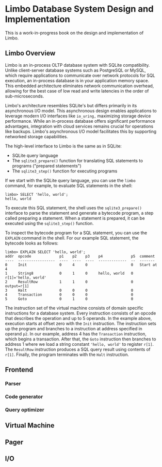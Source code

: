 # Limbo Database System Design and Implementation

This is a work-in-progress book on the design and implementation of Limbo.

## Limbo Overview

Limbo is an in-process OLTP database system with SQLite compatibility. Unlike
client-server database systems such as PostgreSQL or MySQL, which require
applications to communicate over network protocols for SQL execution, an
in-process database is in your application memory space. This embedded
architecture eliminates network communication overhead, allowing for the best
case of low read and write latencies in the order of sub-microseconds.

Limbo's architecture resembles SQLite's but differs primarily in its
asynchronous I/O model. This asynchronous design enables applications to
leverage modern I/O interfaces like `io_uring,` maximizing storage device
performance. While an in-process database offers significant performance
advantages, integration with cloud services remains crucial for operations
like backups. Limbo's asynchronous I/O model facilitates this by supporting
networked storage capabilities.

The high-level interface to Limbo is the same as in SQLite:

* SQLite query language
* The `sqlite3_prepare()` function for translating SQL statements to programs
  ("prepared statements")
* The `sqlite3_step()` function for executing programs

If we start with the SQLite query language, you can use the `limbo`
command, for example, to evaluate SQL statements in the shell:

```
limbo> SELECT 'hello, world';
hello, world
```

To execute this SQL statement, the shell uses the `sqlite3_prepare()`
interface to parse the statement and generate a bytecode program, a step
called preparing a statement. When a statement is prepared, it can be executed
using the `sqlite3_step()` function.

To inspect the bytecode program for a SQL statement, you can use the
`EXPLAIN` command in the shell. For our example SQL statement, the bytecode
looks as follows:

```
limbo> EXPLAIN SELECT 'hello, world';
addr  opcode             p1    p2    p3    p4             p5  comment
----  -----------------  ----  ----  ----  -------------  --  -------
0     Init               0     4     0                    0   Start at 4
1     String8            0     1     0     hello, world   0   r[1]='hello, world'
2     ResultRow          1     1     0                    0   output=r[1]
3     Halt               0     0     0                    0
4     Transaction        0     0     0                    0
5     Goto               0     1     0                    0
```

The instruction set of the virtual machine consists of domain specific
instructions for a database system. Every instruction consists of an
opcode that describes the operation and up to 5 operands. In the example
above, execution starts at offset zero with the `Init` instruction. The
instruction sets up the program and branches to a instruction at address
specified in operand `p2`. In our example, address 4 has the
`Transaction` instruction, which begins a transaction. After that, the
`Goto` instruction then branches to address 1 where we load a string
constant `'hello, world'` to register `r[1]`. The `ResultRow` instruction
produces a SQL query result using contents of `r[1]`. Finally, the
program terminates with the `Halt` instruction.

## Frontend

### Parser

### Code generator

### Query optimizer

## Virtual Machine

## Pager

## I/O
